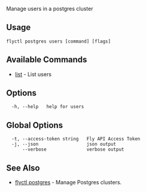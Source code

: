 Manage users in a postgres cluster


## Usage
~~~
flyctl postgres users [command] [flags]
~~~

## Available Commands
* [list](/docs/flyctl/postgres-users-list/)	 - List users

## Options

~~~
  -h, --help   help for users
~~~

## Global Options

~~~
  -t, --access-token string   Fly API Access Token
  -j, --json                  json output
      --verbose               verbose output
~~~

## See Also

* [flyctl postgres](/docs/flyctl/postgres/)	 - Manage Postgres clusters.

